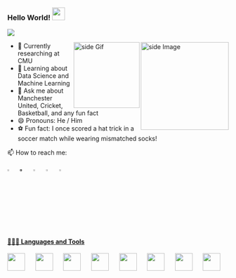 ### Hello World!  <img src="https://github.com/sciencepal/sciencepal/blob/master/assets/Hi.gif" width="29px">
  ![](https://komarev.com/ghpvc/?username=sciencepal&label=Profile%20Visits&color=blue&style=for-the-badge)
  
<img src="https://github.com/sciencepal/sciencepal/blob/master/assets/life_balance.gif" alt="side Image" align="right" width="200" height="auto" />
<a href="https://ko-fi.com/sciencepal"> <img src="https://media3.giphy.com/media/ZEB6yFbLnhyQf7g3hn/giphy.gif" alt="side Gif" align="right" width="150" height="auto"/> </a>
  
  - 🔭 Currently researching at CMU
  - 🌱 Learning about Data Science and Machine Learning
  - 💬 Ask me about Manchester United, Cricket, Basketball, and any fun fact
  - 😄 Pronouns: He / Him
  - ⚽ Fun fact: I once scored a hat trick in a soccer match while wearing mismatched socks!

📫 How to reach me: &nbsp;&nbsp; 

[<img src="https://upload.wikimedia.org/wikipedia/commons/8/83/Steam_icon_logo.svg" width="3.5%"/>](https://steamcommunity.com/id/iconic_dark/)  &nbsp; [<img src="https://github.com/sciencepal/sciencepal/blob/master/assets/discord-round.svg" width="3.5%"/>]()  &nbsp; [<img src="https://img.icons8.com/color/48/000000/twitter.png" width="3.5%"/>](https://twitter.com/alshishaunak)  &nbsp; [<img src="https://img.icons8.com/color/48/000000/linkedin.png" width="3.5%"/>](https://www.linkedin.com/in/shaunak-alshi-619469186)  &nbsp;  <a href="mailto:shaunak111sa@gmail.com"> <img src="https://img.icons8.com/fluent/48/000000/gmail.png" width="3.5%"/>
  


#### 👨🏻‍💻 Languages and Tools


[<img height="40" src="https://upload.wikimedia.org/wikipedia/commons/c/c3/Python-logo-notext.svg">](https://www.python.org/)
&nbsp;&nbsp;&nbsp;&nbsp;
[<img height="40" src="https://upload.wikimedia.org/wikipedia/commons/3/3f/Git_icon.svg">](https://git-scm.com/)
&nbsp;&nbsp;&nbsp;&nbsp;
[<img height="40" src="https://upload.wikimedia.org/wikipedia/commons/2/27/PHP-logo.svg">](https://www.php.net/)
&nbsp;&nbsp;&nbsp;&nbsp;
[<img height="40" src="https://upload.wikimedia.org/wikipedia/commons/9/93/Amazon_Web_Services_Logo.svg">](https://aws.amazon.com/)
&nbsp;&nbsp;&nbsp;&nbsp;
[<img height="40" src="https://upload.wikimedia.org/wikipedia/commons/2/29/Postgresql_elephant.svg">](https://www.postgresql.org/)
&nbsp;&nbsp;&nbsp;&nbsp;
[<img height="40" src="https://upload.wikimedia.org/wikipedia/commons/9/9a/Visual_Studio_Code_1.35_icon.svg">](https://code.visualstudio.com/)
&nbsp;&nbsp;&nbsp;&nbsp;
[<img height="40" src="https://upload.wikimedia.org/wikipedia/en/3/30/Java_programming_language_logo.svg">](https://www.java.com/)
&nbsp;&nbsp;&nbsp;&nbsp;
[<img height="40" src="[https://upload.wikimedia.org/wikipedia/commons/a/a4/TensorFlowLogo.svg](https://upload.wikimedia.org/wikipedia/commons/a/a4/TensorFlowLogo.svg)https://upload.wikimedia.org/wikipedia/commons/a/a4/TensorFlowLogo.svg">](https://www.tensorflow.org/)









